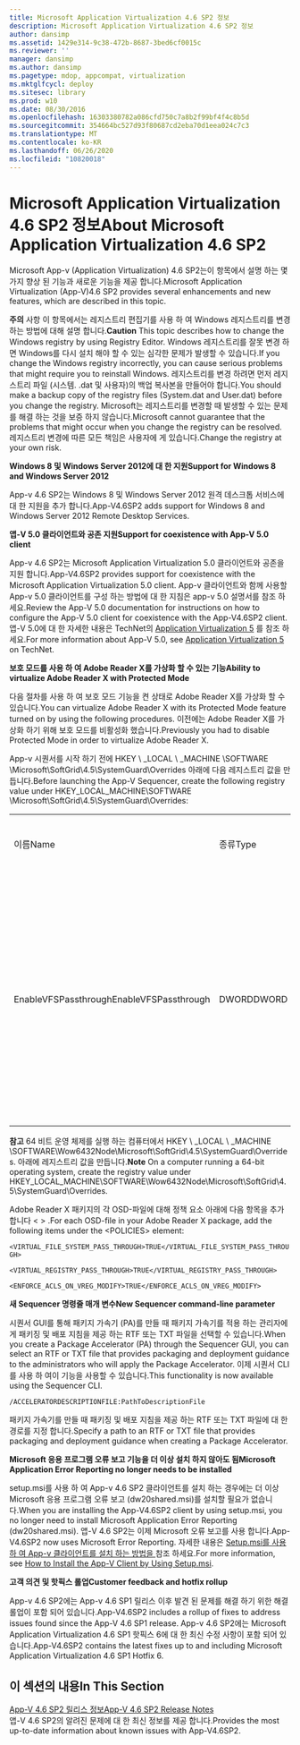 ```yaml
---
title: Microsoft Application Virtualization 4.6 SP2 정보
description: Microsoft Application Virtualization 4.6 SP2 정보
author: dansimp
ms.assetid: 1429e314-9c38-472b-8687-3bed6cf0015c
ms.reviewer: ''
manager: dansimp
ms.author: dansimp
ms.pagetype: mdop, appcompat, virtualization
ms.mktglfcycl: deploy
ms.sitesec: library
ms.prod: w10
ms.date: 08/30/2016
ms.openlocfilehash: 16303380782a086cfd750c7a8b2f99bf4f4c8b5d
ms.sourcegitcommit: 354664bc527d93f80687cd2eba70d1eea024c7c3
ms.translationtype: MT
ms.contentlocale: ko-KR
ms.lasthandoff: 06/26/2020
ms.locfileid: "10820018"
---
```

# <span data-ttu-id="77d7c-103">Microsoft Application Virtualization 4.6 SP2 정보</span><span class="sxs-lookup"><span data-stu-id="77d7c-103">About Microsoft Application Virtualization 4.6 SP2</span></span>


<span data-ttu-id="77d7c-104">Microsoft App-v (Application Virtualization) 4.6 SP2는이 항목에서 설명 하는 몇 가지 향상 된 기능과 새로운 기능을 제공 합니다.</span><span class="sxs-lookup"><span data-stu-id="77d7c-104">Microsoft Application Virtualization (App-V)4.6 SP2 provides several enhancements and new features, which are described in this topic.</span></span>

<span data-ttu-id="77d7c-105">**주의**  사항 이 항목에서는 레지스트리 편집기를 사용 하 여 Windows 레지스트리를 변경 하는 방법에 대해 설명 합니다.</span><span class="sxs-lookup"><span data-stu-id="77d7c-105">**Caution** This topic describes how to change the Windows registry by using Registry Editor.</span></span> <span data-ttu-id="77d7c-106">Windows 레지스트리를 잘못 변경 하면 Windows를 다시 설치 해야 할 수 있는 심각한 문제가 발생할 수 있습니다.</span><span class="sxs-lookup"><span data-stu-id="77d7c-106">If you change the Windows registry incorrectly, you can cause serious problems that might require you to reinstall Windows.</span></span> <span data-ttu-id="77d7c-107">레지스트리를 변경 하려면 먼저 레지스트리 파일 (시스템. .dat 및 사용자)의 백업 복사본을 만들어야 합니다.</span><span class="sxs-lookup"><span data-stu-id="77d7c-107">You should make a backup copy of the registry files (System.dat and User.dat) before you change the registry.</span></span> <span data-ttu-id="77d7c-108">Microsoft는 레지스트리를 변경할 때 발생할 수 있는 문제를 해결 하는 것을 보증 하지 않습니다.</span><span class="sxs-lookup"><span data-stu-id="77d7c-108">Microsoft cannot guarantee that the problems that might occur when you change the registry can be resolved.</span></span> <span data-ttu-id="77d7c-109">레지스트리 변경에 따른 모든 책임은 사용자에 게 있습니다.</span><span class="sxs-lookup"><span data-stu-id="77d7c-109">Change the registry at your own risk.</span></span>

 

**<span data-ttu-id="77d7c-110">Windows 8 및 Windows Server 2012에 대 한 지원</span><span class="sxs-lookup"><span data-stu-id="77d7c-110">Support for Windows 8 and Windows Server 2012</span></span>**

<span data-ttu-id="77d7c-111">App-v 4.6 SP2는 Windows 8 및 Windows Server 2012 원격 데스크톱 서비스에 대 한 지원을 추가 합니다.</span><span class="sxs-lookup"><span data-stu-id="77d7c-111">App-V4.6SP2 adds support for Windows 8 and Windows Server 2012 Remote Desktop Services.</span></span>

**<span data-ttu-id="77d7c-112">앱-V 5.0 클라이언트와 공존 지원</span><span class="sxs-lookup"><span data-stu-id="77d7c-112">Support for coexistence with App-V 5.0 client</span></span>**

<span data-ttu-id="77d7c-113">App-v 4.6 SP2는 Microsoft Application Virtualization 5.0 클라이언트와 공존을 지원 합니다.</span><span class="sxs-lookup"><span data-stu-id="77d7c-113">App-V4.6SP2 provides support for coexistence with the Microsoft Application Virtualization 5.0 client.</span></span> <span data-ttu-id="77d7c-114">App-v 클라이언트와 함께 사용할 App-v 5.0 클라이언트를 구성 하는 방법에 대 한 지침은 app-v 5.0 설명서를 참조 하세요.</span><span class="sxs-lookup"><span data-stu-id="77d7c-114">Review the App-V 5.0 documentation for instructions on how to configure the App-V 5.0 client for coexistence with the App-V4.6SP2 client.</span></span> <span data-ttu-id="77d7c-115">앱-V 5.0에 대 한 자세한 내용은 TechNet의 [Application Virtualization 5](https://go.microsoft.com/fwlink/?LinkId=267599) 를 참조 하세요.</span><span class="sxs-lookup"><span data-stu-id="77d7c-115">For more information about App-V 5.0, see [Application Virtualization 5](https://go.microsoft.com/fwlink/?LinkId=267599) on TechNet.</span></span>

**<span data-ttu-id="77d7c-116">보호 모드를 사용 하 여 Adobe Reader X를 가상화 할 수 있는 기능</span><span class="sxs-lookup"><span data-stu-id="77d7c-116">Ability to virtualize Adobe Reader X with Protected Mode</span></span>**

<span data-ttu-id="77d7c-117">다음 절차를 사용 하 여 보호 모드 기능을 켠 상태로 Adobe Reader X를 가상화 할 수 있습니다.</span><span class="sxs-lookup"><span data-stu-id="77d7c-117">You can virtualize Adobe Reader X with its Protected Mode feature turned on by using the following procedures.</span></span> <span data-ttu-id="77d7c-118">이전에는 Adobe Reader X를 가상화 하기 위해 보호 모드를 비활성화 했습니다.</span><span class="sxs-lookup"><span data-stu-id="77d7c-118">Previously you had to disable Protected Mode in order to virtualize Adobe Reader X.</span></span>

<span data-ttu-id="77d7c-119">App-v 시퀀서를 시작 하기 전에 HKEY \ _LOCAL \ _MACHINE \\SOFTWARE \\Microsoft\\SoftGrid\\4.5\\SystemGuard\\Overrides 아래에 다음 레지스트리 값을 만듭니다.</span><span class="sxs-lookup"><span data-stu-id="77d7c-119">Before launching the App-V Sequencer, create the following registry value under HKEY\_LOCAL\_MACHINE\\SOFTWARE \\Microsoft\\SoftGrid\\4.5\\SystemGuard\\Overrides:</span></span>

<table>
<colgroup>
<col width="25%" />
<col width="25%" />
<col width="25%" />
<col width="25%" />
</colgroup>
<tbody>
<tr class="odd">
<td align="left"><p><span data-ttu-id="77d7c-120">이름</span><span class="sxs-lookup"><span data-stu-id="77d7c-120">Name</span></span></p></td>
<td align="left"><p><span data-ttu-id="77d7c-121">종류</span><span class="sxs-lookup"><span data-stu-id="77d7c-121">Type</span></span></p></td>
<td align="left"><p><span data-ttu-id="77d7c-122">데이터</span><span class="sxs-lookup"><span data-stu-id="77d7c-122">Data</span></span></p></td>
<td align="left"><p><span data-ttu-id="77d7c-123">설명</span><span class="sxs-lookup"><span data-stu-id="77d7c-123">Description</span></span></p></td>
</tr>
<tr class="even">
<td align="left"><p><span data-ttu-id="77d7c-124">EnableVFSPassthrough</span><span class="sxs-lookup"><span data-stu-id="77d7c-124">EnableVFSPassthrough</span></span></p></td>
<td align="left"><p><span data-ttu-id="77d7c-125">DWORD</span><span class="sxs-lookup"><span data-stu-id="77d7c-125">DWORD</span></span></p></td>
<td align="left"><p><span data-ttu-id="77d7c-126">raid-1</span><span class="sxs-lookup"><span data-stu-id="77d7c-126">1</span></span></p></td>
<td align="left"><p><span data-ttu-id="77d7c-127"><strong> </strong> 실행 단계 중에 보호 모드에서 Adobe Reader X를 시작 하려면이 값을 1로 설정 합니다.</span><span class="sxs-lookup"><span data-stu-id="77d7c-127">Set this value to <strong>1</strong> in order to start Adobe Reader X in Protected Mode during the launch phase.</span></span></p></td>
</tr>
</tbody>
</table>

 

<span data-ttu-id="77d7c-128">**참고**  64 비트 운영 체제를 실행 하는 컴퓨터에서 HKEY \ _LOCAL \ _MACHINE \\SOFTWARE\\Wow6432Node\\Microsoft\\SoftGrid\\4.5\\SystemGuard\\Overrides. 아래에 레지스트리 값을 만듭니다.</span><span class="sxs-lookup"><span data-stu-id="77d7c-128">**Note** On a computer running a 64-bit operating system, create the registry value under HKEY\_LOCAL\_MACHINE\\SOFTWARE\\Wow6432Node\\Microsoft\\SoftGrid\\4.5\\SystemGuard\\Overrides.</span></span>

 

<span data-ttu-id="77d7c-129">Adobe Reader X 패키지의 각 OSD-파일에 대해 정책 요소 아래에 다음 항목을 추가 합니다 &lt; &gt; .</span><span class="sxs-lookup"><span data-stu-id="77d7c-129">For each OSD-file in your Adobe Reader X package, add the following items under the &lt;POLICIES&gt; element:</span></span>

`<VIRTUAL_FILE_SYSTEM_PASS_THROUGH>TRUE</VIRTUAL_FILE_SYSTEM_PASS_THROUGH>`

`<VIRTUAL_REGISTRY_PASS_THROUGH>TRUE</VIRTUAL_REGISTRY_PASS_THROUGH>`

`<ENFORCE_ACLS_ON_VREG_MODIFY>TRUE</ENFORCE_ACLS_ON_VREG_MODIFY>`

**<span data-ttu-id="77d7c-130">새 Sequencer 명령줄 매개 변수</span><span class="sxs-lookup"><span data-stu-id="77d7c-130">New Sequencer command-line parameter</span></span>**

<span data-ttu-id="77d7c-131">시퀀서 GUI를 통해 패키지 가속기 (PA)를 만들 때 패키지 가속기를 적용 하는 관리자에 게 패키징 및 배포 지침을 제공 하는 RTF 또는 TXT 파일을 선택할 수 있습니다.</span><span class="sxs-lookup"><span data-stu-id="77d7c-131">When you create a Package Accelerator (PA) through the Sequencer GUI, you can select an RTF or TXT file that provides packaging and deployment guidance to the administrators who will apply the Package Accelerator.</span></span> <span data-ttu-id="77d7c-132">이제 시퀀서 CLI를 사용 하 여이 기능을 사용할 수 있습니다.</span><span class="sxs-lookup"><span data-stu-id="77d7c-132">This functionality is now available using the Sequencer CLI.</span></span>

`/ACCELERATORDESCRIPTIONFILE:PathToDescriptionFile`

<span data-ttu-id="77d7c-133">패키지 가속기를 만들 때 패키징 및 배포 지침을 제공 하는 RTF 또는 TXT 파일에 대 한 경로를 지정 합니다.</span><span class="sxs-lookup"><span data-stu-id="77d7c-133">Specify a path to an RTF or TXT file that provides packaging and deployment guidance when creating a Package Accelerator.</span></span>

**<span data-ttu-id="77d7c-134">Microsoft 응용 프로그램 오류 보고 기능을 더 이상 설치 하지 않아도 됨</span><span class="sxs-lookup"><span data-stu-id="77d7c-134">Microsoft Application Error Reporting no longer needs to be installed</span></span>**

<span data-ttu-id="77d7c-135">setup.msi를 사용 하 여 App-v 4.6 SP2 클라이언트를 설치 하는 경우에는 더 이상 Microsoft 응용 프로그램 오류 보고 (dw20shared.msi)를 설치할 필요가 없습니다.</span><span class="sxs-lookup"><span data-stu-id="77d7c-135">When you are installing the App-V4.6SP2 client by using setup.msi, you no longer need to install Microsoft Application Error Reporting (dw20shared.msi).</span></span> <span data-ttu-id="77d7c-136">앱-V 4.6 SP2는 이제 Microsoft 오류 보고를 사용 합니다.</span><span class="sxs-lookup"><span data-stu-id="77d7c-136">App-V4.6SP2 now uses Microsoft Error Reporting.</span></span> <span data-ttu-id="77d7c-137">자세한 내용은 [Setup.msi를 사용 하 여 App-v 클라이언트를 설치 하는 방법을 ](https://go.microsoft.com/fwlink/?LinkId=267237)참조 하세요.</span><span class="sxs-lookup"><span data-stu-id="77d7c-137">For more information, see [How to Install the App-V Client by Using Setup.msi](https://go.microsoft.com/fwlink/?LinkId=267237).</span></span>

**<span data-ttu-id="77d7c-138">고객 의견 및 핫픽스 롤업</span><span class="sxs-lookup"><span data-stu-id="77d7c-138">Customer feedback and hotfix rollup</span></span>**

<span data-ttu-id="77d7c-139">App-v 4.6 SP2에는 App-v 4.6 SP1 릴리스 이후 발견 된 문제를 해결 하기 위한 해결 롤업이 포함 되어 있습니다.</span><span class="sxs-lookup"><span data-stu-id="77d7c-139">App-V4.6SP2 includes a rollup of fixes to address issues found since the App-V 4.6 SP1 release.</span></span> <span data-ttu-id="77d7c-140">App-v 4.6 SP2에는 Microsoft Application Virtualization 4.6 SP1 핫픽스 6에 대 한 최신 수정 사항이 포함 되어 있습니다.</span><span class="sxs-lookup"><span data-stu-id="77d7c-140">App-V4.6SP2 contains the latest fixes up to and including Microsoft Application Virtualization 4.6 SP1 Hotfix 6.</span></span>

## <span data-ttu-id="77d7c-141">이 섹션의 내용</span><span class="sxs-lookup"><span data-stu-id="77d7c-141">In This Section</span></span>


<a href="" id="app-v-4-6-sp2-release-notes"></a>[<span data-ttu-id="77d7c-142">App-V 4.6 SP2 릴리스 정보</span><span class="sxs-lookup"><span data-stu-id="77d7c-142">App-V 4.6 SP2 Release Notes</span></span>](https://go.microsoft.com/fwlink/?LinkId=267600)  
<span data-ttu-id="77d7c-143">앱-V 4.6 SP2의 알려진 문제에 대 한 최신 정보를 제공 합니다.</span><span class="sxs-lookup"><span data-stu-id="77d7c-143">Provides the most up-to-date information about known issues with App-V4.6SP2.</span></span>

 

 





